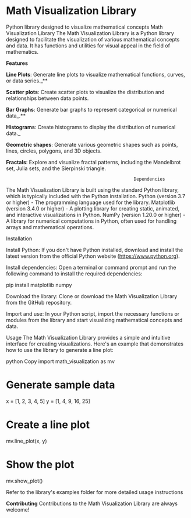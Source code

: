 # Math Visualization Library
Python library designed to visualize mathematical concepts
Math Visualization Library
The Math Visualization Library is a Python library designed to facilitate the visualization of various mathematical concepts and data. It has functions and utilities for visual appeal in the field of mathematics.

**Features**

**Line Plots**: Generate line plots to visualize mathematical functions, curves, or data series._**

**Scatter plots**: Create scatter plots to visualize the distribution and relationships between data points.

**Bar Graphs**: Generate bar graphs to represent categorical or numerical data_.**

**Histograms**: Create histograms to display the distribution of numerical data._

**Geometric shapes**: Generate various geometric shapes such as points, lines, circles, polygons, and 3D objects.

**Fractals**: Explore and visualize fractal patterns, including the Mandelbrot set, Julia sets, and the Sierpinski triangle.

                                                     Dependencies
                                                    
The Math Visualization Library is built using the standard Python library, which is typically included with the Python installation. 
Python (version 3.7 or higher) - The programming language used for the library.
Matplotlib (version 3.4.0 or higher) - A plotting library for creating static, animated, and interactive visualizations in Python.
NumPy (version 1.20.0 or higher) - A library for numerical computations in Python, often used for handling arrays and mathematical operations.

Installation

Install Python: If you don't have Python installed, download and install the latest version from the official Python website (https://www.python.org).

Install dependencies: Open a terminal or command prompt and run the following command to install the required dependencies:

pip install matplotlib numpy

Download the library: Clone or download the Math Visualization Library from the GitHub repository.

Import and use: In your Python script, import the necessary functions or modules from the library and start visualizing mathematical concepts and data.

Usage
The Math Visualization Library provides a simple and intuitive interface for creating visualizations. Here's an example that demonstrates how to use the library to generate a line plot:

python
Copy
import math_visualization as mv

# Generate sample data
x = [1, 2, 3, 4, 5]
y = [1, 4, 9, 16, 25]

# Create a line plot
mv.line_plot(x, y)

# Show the plot
mv.show_plot()

Refer to the library's examples folder for more detailed usage instructions

**Contributing**
Contributions to the Math Visualization Library are always welcome! 
